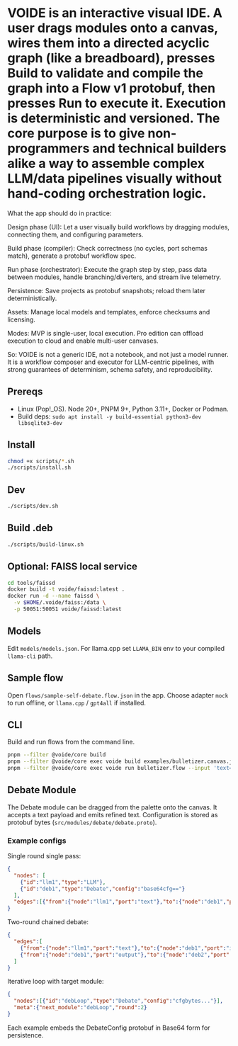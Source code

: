 # VOIDE is an interactive visual IDE. A user drags modules onto a canvas, wires them into a directed acyclic graph (like a breadboard), presses Build to validate and compile the graph into a Flow v1 protobuf, then presses Run to execute it. Execution is deterministic and versioned. The core purpose is to give non-programmers and technical builders alike a way to assemble complex LLM/data pipelines visually without hand-coding orchestration logic.

What the app should do in practice:

Design phase (UI): Let a user visually build workflows by dragging modules, connecting them, and configuring parameters.

Build phase (compiler): Check correctness (no cycles, port schemas match), generate a protobuf workflow spec.

Run phase (orchestrator): Execute the graph step by step, pass data between modules, handle branching/diverters, and stream live telemetry.

Persistence: Save projects as protobuf snapshots; reload them later deterministically.

Assets: Manage local models and templates, enforce checksums and licensing.

Modes: MVP is single-user, local execution. Pro edition can offload execution to cloud and enable multi-user canvases.

So: VOIDE is not a generic IDE, not a notebook, and not just a model runner. It is a workflow composer and executor for LLM-centric pipelines, with strong guarantees of determinism, schema safety, and reproducibility.


## Prereqs
- Linux (Pop!_OS). Node 20+, PNPM 9+, Python 3.11+, Docker or Podman.
- Build deps: `sudo apt install -y build-essential python3-dev libsqlite3-dev`

## Install
```bash
chmod +x scripts/*.sh
./scripts/install.sh
```

## Dev
```bash
./scripts/dev.sh
```

## Build .deb
```bash
./scripts/build-linux.sh
```

## Optional: FAISS local service
```bash
cd tools/faissd
docker build -t voide/faissd:latest .
docker run -d --name faissd \
  -v $HOME/.voide/faiss:/data \
  -p 50051:50051 voide/faissd:latest
```

## Models
Edit `models/models.json`. For llama.cpp set `LLAMA_BIN` env to your compiled `llama-cli` path.

## Sample flow
Open `flows/sample-self-debate.flow.json` in the app. Choose adapter `mock` to run offline, or `llama.cpp` / `gpt4all` if installed.

## CLI
Build and run flows from the command line.

```bash
pnpm --filter @voide/core build
pnpm --filter @voide/core exec voide build examples/bulletizer.canvas.json -o bulletizer.flow
pnpm --filter @voide/core exec voide run bulletizer.flow --input 'text=Hello world' --provider stub
```

## Debate Module

The Debate module can be dragged from the palette onto the canvas. It accepts a text payload and emits refined text. Configuration is stored as protobuf bytes (`src/modules/debate/debate.proto`).

### Example configs

Single round single pass:
```json
{
  "nodes": [
    {"id":"llm1","type":"LLM"},
    {"id":"deb1","type":"Debate","config":"base64cfg=="}
  ],
  "edges":[{"from":{"node":"llm1","port":"text"},"to":{"node":"deb1","port":"input"}}]
}
```

Two-round chained debate:
```json
{
  "edges":[
    {"from":{"node":"llm1","port":"text"},"to":{"node":"deb1","port":"input"}},
    {"from":{"node":"deb1","port":"output"},"to":{"node":"deb2","port":"input"}}
  ]
}
```

Iterative loop with target module:
```json
{
  "nodes":[{"id":"debLoop","type":"Debate","config":"cfgbytes..."}],
  "meta":{"next_module":"debLoop","round":2}
}
```

Each example embeds the DebateConfig protobuf in Base64 form for persistence.
